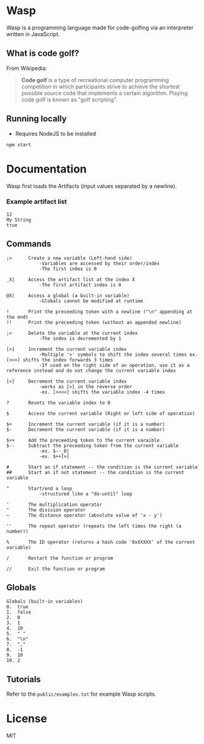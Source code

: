 # Wasp
Wasp is a programming language made for code-golfing via an interpreter written in JavaScript.

## What is code golf?
From Wikipedia:
> **Code golf** is a type of recreational computer programming competition in which participants strive to achieve the shortest possible source code that implements a certain algorithm. Playing code golf is known as "golf scripting".

## Running locally
- Requires NodeJS to be installed
```
npm start
```

# Documentation
Wasp first loads the Artifacts (input values separated by a newline).
### Example artifact list
```
12
My String
true
```

## Commands
```
;>      Create a new variable (Left-hand side)
            -Variables are accessed by their order/index
            -The first index is 0

_X|     Access the artifact list at the index X
            -The first artifact index is 0

@X|     Access a global (a built-in variable)
            -Globals cannot be modified at runtime

!       Print the preceeding token with a newline ("\n" appending at the end)
!!      Print the preceeding token (without an appended newline)

;<      Delete the variable at the current index
            -The index is decremented by 1

[>]     Increment the current variable index
            -Multiple '>' symbols to shift the index several times ex. [>>>] shifts the index forwards 3 times
            -If used on the right side of an operation, use it as a reference instead and do not change the current variable index

[<]     Decrement the current variable index
            -works as [>] in the reverse order
            -ex. [<<<<] shifts the variable index -4 times

?       Resets the variable index to 0

$       Access the current variable (Right or left side of operation)

$+      Increment the current variable (if it is a number)
$-      Decrement the current variable (if it is a number)

$++     Add the preceeding token to the current varaible
$--     Subtract the preceeding token from the current variable
            -ex. $--_0|
            -ex. $++[>]

#       Start an if statement -- the condition is the current variable
##      Start an if not statement -- the condition is the current variable

^       Start/end a loop
            -structured like a "do-until" loop

'       The multiplication operator
"       The division operator
~       The distance operator (absolute value of 'x - y')

''      The repeat operator (repeats the left times the right (a number))

%       The ID operator (returns a hash code '0xXXXXX' of the current variable)

/       Restart the function or program

//      Exit the function or program
```

## Globals
```
Globals (built-in variables)
0.	true
1.	false
2.	0
3.	1 
4.	10 
5.	" "
6.	"\n" 
7.	","
8.	-1
9.	10
10.	2
```

## Tutorials
Refer to the `public/examples.txt` for example Wasp scripts.

# License
MIT